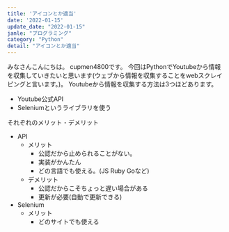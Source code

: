 ```yaml
---
title: 'アイコンとか適当'
date: '2022-01-15'
update_date: "2022-01-15"
janle: "プログラミング"
category: "Python"
detail: "アイコンとか適当"
---
```


みなさんこんにちは。
cupmen4800です。
今回はPythonでYoutubeから情報を収集していきたいと思います(ウェブから情報を収集することをwebスクレイピングと言います。)。
Youtubeから情報を収集する方法は3つほどあります。

- Youtube公式API
- Seleniumというライブラリを使う

それぞれのメリット・デメリット

- API
  - メリット
    - 公認だから止められることがない。
    - 実装がかんたん
    - どの言語でも使える。(JS Ruby Goなど)
  - デメリット
    - 公認だからこそちょっと遅い場合がある
    - 更新が必要(自動で更新できる)
- Selenium
  - メリット
    - どのサイトでも使える
